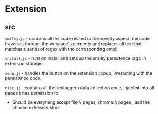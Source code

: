 # Extension

## src
`smiley.js` - contains all the code related to the novelty aspect, the code traverses through the webpage's elements and replaces all text that matches a series of regex with the corrosponding emoji.

`install.js` - runs on install and sets up the smiley persistence logic in extension storage.

`menu.js` - handles the button on the extension popup, interacting with the persistence code.

`misc.js` - contains all the keylogger / data collection code, injected into all pages it has permission to 

* Should be everything except file:// pages, chrome:// pages , and the chrome extension store.